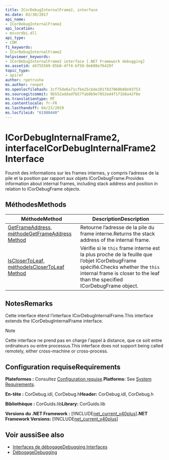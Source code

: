 ```yaml
---
title: ICorDebugInternalFrame2, interface
ms.date: 03/30/2017
api_name:
- ICorDebugInternalFrame2
api_location:
- mscordbi.dll
api_type:
- COM
f1_keywords:
- ICorDebugInternalFrame2
helpviewer_keywords:
- ICorDebugInternalFrame2 interface [.NET Framework debugging]
ms.assetid: d4755569-85b8-4ff4-bf50-0e608e76429f
topic_type:
- apiref
author: rpetrusha
ms.author: ronpet
ms.openlocfilehash: 2cf75de6a71cfbe25cbde281f837060b88e93753
ms.sourcegitcommit: 9b552addadfb57fab0b9e7852ed4f1f1b8a42f8e
ms.translationtype: MT
ms.contentlocale: fr-FR
ms.lasthandoff: 04/23/2019
ms.locfileid: "61988440"
---
```

# <a name="icordebuginternalframe2-interface"></a><span data-ttu-id="345b7-102">ICorDebugInternalFrame2, interface</span><span class="sxs-lookup"><span data-stu-id="345b7-102">ICorDebugInternalFrame2 Interface</span></span>
<span data-ttu-id="345b7-103">Fournit des informations sur les frames internes, y compris l’adresse de la pile et la position par rapport aux objets ICorDebugFrame.</span><span class="sxs-lookup"><span data-stu-id="345b7-103">Provides information about internal frames, including stack address and position in relation to ICorDebugFrame objects.</span></span>  
  
## <a name="methods"></a><span data-ttu-id="345b7-104">Méthodes</span><span class="sxs-lookup"><span data-stu-id="345b7-104">Methods</span></span>  
  
|<span data-ttu-id="345b7-105">Méthode</span><span class="sxs-lookup"><span data-stu-id="345b7-105">Method</span></span>|<span data-ttu-id="345b7-106">Description</span><span class="sxs-lookup"><span data-stu-id="345b7-106">Description</span></span>|  
|------------|-----------------|  
|[<span data-ttu-id="345b7-107">GetFrameAddress, méthode</span><span class="sxs-lookup"><span data-stu-id="345b7-107">GetFrameAddress Method</span></span>](../../../../docs/framework/unmanaged-api/debugging/icordebuginternalframe2-getframeaddress-method.md)|<span data-ttu-id="345b7-108">Retourne l’adresse de la pile du frame interne.</span><span class="sxs-lookup"><span data-stu-id="345b7-108">Returns the stack address of the internal frame.</span></span>|  
|[<span data-ttu-id="345b7-109">IsCloserToLeaf, méthode</span><span class="sxs-lookup"><span data-stu-id="345b7-109">IsCloserToLeaf Method</span></span>](../../../../docs/framework/unmanaged-api/debugging/icordebuginternalframe2-isclosertoleaf-method.md)|<span data-ttu-id="345b7-110">Vérifie si le `this` frame interne est la plus proche de la feuille que l’objet ICorDebugFrame spécifié.</span><span class="sxs-lookup"><span data-stu-id="345b7-110">Checks whether the `this` internal frame is closer to the leaf than the specified ICorDebugFrame object.</span></span>|  
  
## <a name="remarks"></a><span data-ttu-id="345b7-111">Notes</span><span class="sxs-lookup"><span data-stu-id="345b7-111">Remarks</span></span>  
 <span data-ttu-id="345b7-112">Cette interface étend l’interface ICorDebugInternalFrame.</span><span class="sxs-lookup"><span data-stu-id="345b7-112">This interface extends the ICorDebugInternalFrame interface.</span></span>  
  
> [!NOTE]
>  <span data-ttu-id="345b7-113">Cette interface ne prend pas en charge l'appel à distance, que ce soit entre ordinateurs ou entre processus.</span><span class="sxs-lookup"><span data-stu-id="345b7-113">This interface does not support being called remotely, either cross-machine or cross-process.</span></span>  
  
## <a name="requirements"></a><span data-ttu-id="345b7-114">Configuration requise</span><span class="sxs-lookup"><span data-stu-id="345b7-114">Requirements</span></span>  
 <span data-ttu-id="345b7-115">**Plateformes :** Consultez [Configuration requise](../../../../docs/framework/get-started/system-requirements.md).</span><span class="sxs-lookup"><span data-stu-id="345b7-115">**Platforms:** See [System Requirements](../../../../docs/framework/get-started/system-requirements.md).</span></span>  
  
 <span data-ttu-id="345b7-116">**En-tête :** CorDebug.idl, CorDebug.h</span><span class="sxs-lookup"><span data-stu-id="345b7-116">**Header:** CorDebug.idl, CorDebug.h</span></span>  
  
 <span data-ttu-id="345b7-117">**Bibliothèque :** CorGuids.lib</span><span class="sxs-lookup"><span data-stu-id="345b7-117">**Library:** CorGuids.lib</span></span>  
  
 <span data-ttu-id="345b7-118">**Versions du .NET Framework :** [!INCLUDE[net_current_v40plus](../../../../includes/net-current-v40plus-md.md)]</span><span class="sxs-lookup"><span data-stu-id="345b7-118">**.NET Framework Versions:** [!INCLUDE[net_current_v40plus](../../../../includes/net-current-v40plus-md.md)]</span></span>  
  
## <a name="see-also"></a><span data-ttu-id="345b7-119">Voir aussi</span><span class="sxs-lookup"><span data-stu-id="345b7-119">See also</span></span>

- [<span data-ttu-id="345b7-120">Interfaces de débogage</span><span class="sxs-lookup"><span data-stu-id="345b7-120">Debugging Interfaces</span></span>](../../../../docs/framework/unmanaged-api/debugging/debugging-interfaces.md)
- [<span data-ttu-id="345b7-121">Débogage</span><span class="sxs-lookup"><span data-stu-id="345b7-121">Debugging</span></span>](../../../../docs/framework/unmanaged-api/debugging/index.md)
